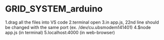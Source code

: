 # GRID_SYSTEM_arduino

1.drag all the files into VS code
2.terminal open
3.in app.js, 22nd line should be changed with the same port 
(ex. /dev/cu.ubsmodem141401)
4.$node app.js (in terminal)
5.localhost:4000 (in web-browser)

